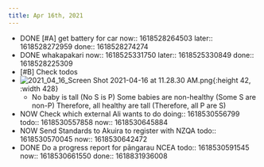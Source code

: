 ```yaml
---
title: Apr 16th, 2021
---
```


- DONE [#A]  get battery for car
  now:: 1618528264503
  later:: 1618528272959
  done:: 1618528274274
- DONE whakapakari
  now:: 1618525331750
  later:: 1618525330849
  done:: 1618528225309
- [#B] Check todos
- ![2021_04_16_Screen Shot 2021-04-16 at 11.28.30 AM.png](https://cdn.logseq.com/%2F917e5abc-9a4c-4b65-a5c8-8d9456262788d5cd8a56-1b3e-4359-9be6-bc6e46432ab62021_04_16_Screen%20Shot%202021-04-16%20at%2011.28.30%20AM.png?Expires=4772129433&Signature=F3AT9CS0kQ7lipoX~AnQu4zoLSYhJzQNaPKaHMBx5omhVfFot-B1PYRTb-z3uqxSxFWU2N4OPJGCVv~JZXY9JFUZ0qwVwRdXRvL4aJ4lP-HlguhVsbZAKaEXI5v7Snm4B80pnGNipV6jZA8wknh2Pi0H~hN9c3f30e8lukhpwKpea39pqG3imDgCcrX1kxgr~S6q2L2c7SqVaSxD~czupFIzS0YhMra5AHJ74tfdf2pK7eLyvN1fDXuwSgujuxQ6Kb6j-U2q2XFPMhJJgX~R5ZT3Jr5823lIMKjuPWbAIDX6tYW5igtCwqsIaVKfAnIQez~Pk8wl8H9ScBBczZJO~Q__&Key-Pair-Id=APKAJE5CCD6X7MP6PTEA){:height 42, :width 428}
	- No baby is tall (No S is P)
	  Some babies are non-healthy (Some S are non-P)
	  Therefore, all healthy are tall (Therefore, all P are S)
- NOW Check which external Ali wants to do
  doing:: 1618530556799
  todo:: 1618530557858
  now:: 1618530645884
- NOW Send Standards to Akuira to register with NZQA
  todo:: 1618530570045
  now:: 1618530642472
- DONE Do a progress report for pāngarau NCEA
  todo:: 1618530591545
  now:: 1618530661550
  done:: 1618831936008